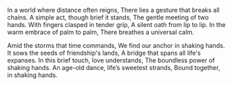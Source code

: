 In a world where distance often reigns, There lies a gesture that breaks all chains. A simple act, though brief it stands, The gentle meeting of two hands. With fingers clasped in tender grip, A silent oath from lip to lip. In the warm embrace of palm to palm, There breathes a universal calm.

Amid the storms that time commands, We find our anchor in shaking hands. It sows the seeds of friendship's lands, A bridge that spans all life's expanses. In this brief touch, love understands, The boundless power of shaking hands. An age-old dance, life’s sweetest strands, Bound together, in shaking hands.
